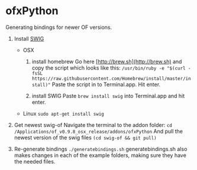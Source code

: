 ofxPython
=========

Generating bindings for newer OF versions.

1. Install [SWIG](http://www.swig.org/)
    * OSX
        1. install homebrew
            Go here [http://brew.sh](http://brew.sh) and copy the script which looks like this: `/usr/bin/ruby -e "$(curl -fsSL https://raw.githubusercontent.com/Homebrew/install/master/install)"`
        Paste the script in to Terminal.app.
        Hit enter.

        2. install SWIG
        Paste `brew install swig` into Terminal.app and hit enter.
    
    * Linux
    `sudo apt-get install swig`

3. Get newest swig-of
Navigate the terminal to the addon folder: `cd /Applications/of_v0.9.8_osx_release/addons/ofxPython`
And pull the newest version of the swig files
`(cd swig-of && git pull)`

4. Re-generate bindings
`./generatebindings.sh`
generatebindings.sh also makes changes in each of the example folders, making sure they have the needed files.
